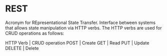 # REST

Acronym for REpresentational State Transfer. Interface between systems that allows state manipulation via HTTP verbs. The HTTP verbs are used for CRUD operations as follows:

HTTP Verb | CRUD operation
POST | Create
GET | Read
PUT | Update
DELETE | Delete

